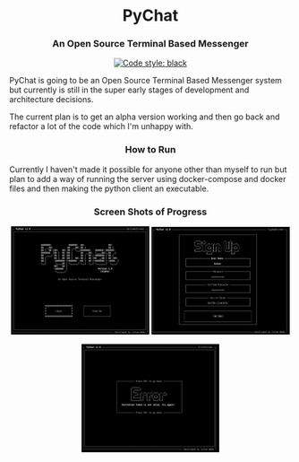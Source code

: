 <h1 align="center"> PyChat </h1>
<h3 align="center">An Open Source Terminal Based Messenger</h3>
<p align="center">
<a href="https://github.com/ambv/black"><img alt="Code style: black" src="https://img.shields.io/badge/code%20style-black-000000.svg"></a>
</p>


PyChat is going to be an Open Source Terminal Based Messenger system but currently is still in the super early stages of development and architecture decisions.

The current plan is to get an alpha version working and then go back and refactor a lot of the code which I'm unhappy with.

<h3 align="center"> How to Run </h3>
Currently I haven't made it possible for anyone other than myself to run but plan to add a way of running the server using docker-compose and docker files and then making the python client an executable.

<h3 align="center"> Screen Shots of Progress </h3>
<p align="center">
  <img src="https://github.com/calumpwebb/PyChat/blob/master/img/screenshots/WelcomeScreen.png" width="49%" title="WelcomeScreen">
  <img src="https://github.com/calumpwebb/PyChat/blob/master/img/screenshots/SignUpScreen.png" width="49%" title="SignUpScreen">
</p>
<p align="center">
  <img src="https://github.com/calumpwebb/PyChat/blob/master/img/screenshots/ErrorScreen.png" width="49%" title="LoginScreen">
</p>
